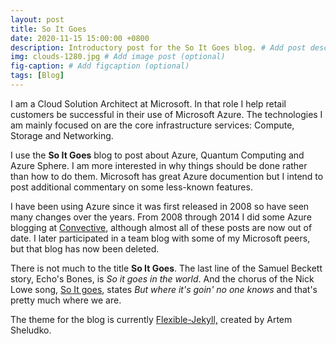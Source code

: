 ```yaml
---
layout: post
title: So It Goes
date: 2020-11-15 15:00:00 +0800
description: Introductory post for the So It Goes blog. # Add post description (optional)
img: clouds-1280.jpg # Add image post (optional)
fig-caption: # Add figcaption (optional)
tags: [Blog]
---
```

I am a Cloud Solution Architect at Microsoft. In that role I help retail customers be successful in their use of Microsoft Azure. The technologies I am mainly focused on are the core infrastructure services: Compute, Storage and Networking.

I use the **So It Goes** blog to post about Azure, Quantum Computing and Azure Sphere. I am more interested in why things should be done rather than how to do them. Microsoft has great Azure documention but I intend to post additional commentary on some less-known features.

I have been using Azure since it was first released in 2008 so have seen many changes over the years. From 2008 through 2014 I did some Azure blogging at [Convective](https://convective.wordpress.com/), although almost all of these posts are now out of date. I later participated in a team blog with some of my Microsoft peers, but that blog has now been deleted.

There is not much to the title **So It Goes**. The last line of the Samuel Beckett story, Echo's Bones, is *So it goes in the world*. And the chorus of the Nick Lowe song, [So It goes](https://www.youtube.com/watch?v=YEpr8kaczck&feature=emb_logo), states *But where it's goin' no one knows* and that's pretty much where we are.

The theme for the blog is currently [Flexible-Jekyll,](https://jekyllthemes.io/theme/flexible-jekyll) created by Artem Sheludko.
